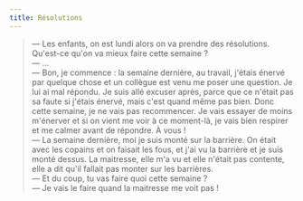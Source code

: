 ```yaml
---
title: Résolutions
---
```


> — Les enfants, on est lundi alors on va prendre des résolutions. Qu'est-ce
> qu'on va mieux faire cette semaine ?  
> — …  
> — Bon, je commence : la semaine dernière, au travail, j'étais énervé par
> quelque chose et un collègue est venu me poser une question. Je lui ai mal
> répondu. Je suis allé excuser après, parce que ce n'était pas sa faute si
> j'étais énervé, mais c'est quand même pas bien. Donc cette semaine, je ne vais
> pas recommencer. Je vais essayer de moins m'énerver et si on vient me voir à
> ce moment-là, je vais bien respirer et me calmer avant de répondre. À vous !  
> — La semaine dernière, moi je suis monté sur la barrière. On était avec les
> copains et on faisait les fous, et j'ai vu la barrière et je suis monté
> dessus. La maitresse, elle m'a vu et elle n'était pas contente, elle a dit
> qu'il fallait pas monter sur les barrières.  
> — Et du coup, tu vas faire quoi cette semaine ?  
> — Je vais le faire quand la maitresse me voit pas !
